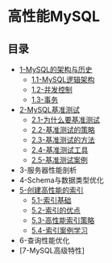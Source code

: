 # 高性能MySQL

## 目录

* [1-MySQL的架构与历史](chapter1.md#mysql的架构与历史)
  * [1.1-MySQL逻辑架构](chapter1.md#11-mysql逻辑架构)
  * [1.2-并发控制](chapter1.md#12-并发控制)
  * [1.3-事务](chapter1.md#13-事务)
* [2-MySQL基准测试](chapter2.md#mysql基准测试)
  * [2.1-为什么要基准测试](chapter2.md#21-为什么要基准测试)
  * [2.2-基准测试的策略](chapter2.md#22-基准测试的策略)
  * [2.3-基准测试的方法](chapter2.md#23-基准测试的方法)
  * [2.4-基准测试工具](chapter2.md#24-基准测试工具)
  * [2.5-基准测试案例](chapter2.md#25-基准测试案例)
* 3-服务器性能剖析
* 4-Schema与数据类型优化
* [5-创建高性能的索引](chapter5.md#创建高性能的索引)
  * [5.1-索引基础](chapter5.md#51-索引基础)
  * [5.2-索引的优点](chapter5.md#52-索引的优点)
  * [5.3-高性能索引策略](chapter5.md#53-高性能索引策略)
  * [5.4-索引案例学习](chapter5.md#54-索引案例学习)
* 6-查询性能优化
* [7-MySQL高级特性]

